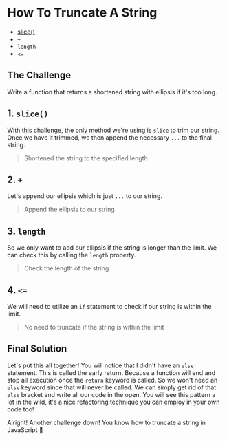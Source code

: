 # How To Truncate A String

- [slice()](/basics/string-slice)
- `+`
- `length`
- `<=`

<ArticleImage />

## The Challenge

Write a function that returns a shortened string with ellipsis if it's too long.

<ArticleImage name="1" />

## 1. `slice()`

With this challenge, the only method we're using is `slice` to trim our string. Once we have it trimmed, we then append the necessary `...` to the final string.

> Shortened the string to the specified length

<ArticleImage name="2" />

## 2. `+`

Let's append our ellipsis which is just `...` to our string.

> Append the ellipsis to our string

<ArticleImage name="3" />

## 3. `length`

So we only want to add our ellipsis if the string is longer than the limit. We can check this by calling the `length` property.

> Check the length of the string

<ArticleImage name="4" />

## 4. `<=`

We will need to utilize an `if` statement to check if our string is within the limit.

> No need to truncate if the string is within the limit

<ArticleImage name="5" />

## Final Solution

Let's put this all together! You will notice that I didn't have an `else` statement. This is called the early return. Because a function will end and stop all execution once the `return` keyword is called. So we won't need an `else` keyword since that will never be called. We can simply get rid of that `else` bracket and write all our code in the open. You will see this pattern a lot in the wild, it's a nice refactoring technique you can employ in your own code too!

Alright! Another challenge down! You know how to truncate a string in JavaScript 🥳

<ArticleImage name="6" />
